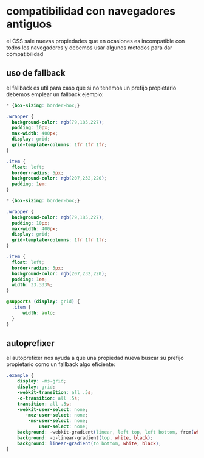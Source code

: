 # compatibilidad con navegadores antiguos

el CSS sale nuevas propiedades que en ocasiones es incompatible con todos los navegadores y debemos usar algunos metodos para dar compatibilidad

## uso de fallback

el fallback es util para caso que si no tenemos un prefijo propietario debemos emplear un fallback ejemplo:

``` css
* {box-sizing: border-box;}

.wrapper {
  background-color: rgb(79,185,227);
  padding: 10px;
  max-width: 400px;
  display: grid;
  grid-template-columns: 1fr 1fr 1fr;
}

.item {
  float: left;
  border-radius: 5px;
  background-color: rgb(207,232,220);
  padding: 1em;
}
```

``` css
* {box-sizing: border-box;}

.wrapper {
  background-color: rgb(79,185,227);
  padding: 10px;
  max-width: 400px;
  display: grid;
  grid-template-columns: 1fr 1fr 1fr;
}

.item {
  float: left;
  border-radius: 5px;
  background-color: rgb(207,232,220);
  padding: 1em;
  width: 33.333%;
}

@supports (display: grid) {
  .item {
      width: auto;
  }
}
```

## autoprefixer

el autoprefixer nos ayuda a que una propiedad nueva buscar su prefijo propietario como un fallback algo eficiente:

``` css
.example {
    display: -ms-grid;
    display: grid;
    -webkit-transition: all .5s;
    -o-transition: all .5s;
    transition: all .5s;
    -webkit-user-select: none;
       -moz-user-select: none;
        -ms-user-select: none;
            user-select: none;
    background: -webkit-gradient(linear, left top, left bottom, from(white), to(black));
    background: -o-linear-gradient(top, white, black);
    background: linear-gradient(to bottom, white, black);
}
```